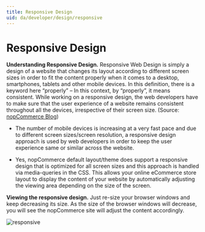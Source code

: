 ```yaml
---
title: Responsive Design
uid: da/developer/design/responsive
---
```


# Responsive Design

**Understanding Responsive Design.** Responsive Web Design is simply a design of a website that changes its layout according to different screen sizes in order to fit the content properly when it comes to a desktop, smartphones, tablets and other mobile devices. In this definition, there is a keyword here “properly” – In this context, by “properly”, it means consistent. While working on a responsive design, the web developers have to make sure that the user experience of a website remains consistent throughout all the devices, irrespective of their screen size. (Source: [nopCommerce Blog](https://www.nopcommerce.com/blog/2-why-a-responsive-design-should-be-a-priority-for-your-business-website.aspx))

* The number of mobile devices is increasing at a very fast pace and due to different screen sizes/screen resolution, a responsive design approach is used by web developers in order to keep the user experience same or similar across the website.

* Yes, nopCommerce default layout/theme does support a responsive design that is optimized for all screen sizes and this approach is handled via media-queries in the CSS. This allows your online eCommerce store layout to display the content of your website by automatically adjusting the viewing area depending on the size of the screen.

**Viewing the responsive design.** Just re-size your browser windows and keep decreasing its size. As the size of the browser windows will decrease, you will see the nopCommerce site will adjust the content accordingly.

![responsive](_static/responsive/Responsive.jpg)